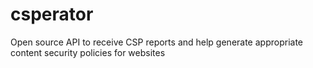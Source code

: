 # csperator
Open source API to receive CSP reports and help generate appropriate content security policies for websites
